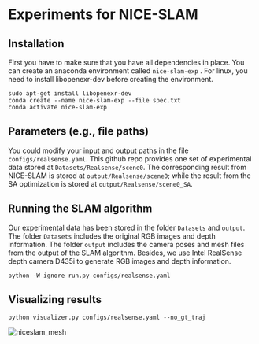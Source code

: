 # Experiments for NICE-SLAM

## Installation
First you have to make sure that you have all dependencies in place. 
You can create an anaconda environment called ```nice-slam-exp```  . 
For linux, you need to install libopenexr-dev before creating the environment.
```  
sudo apt-get install libopenexr-dev
conda create --name nice-slam-exp --file spec.txt
conda activate nice-slam-exp
```
## Parameters (e.g., file paths)
You could modify your input and output paths in the file ``` configs/realsense.yaml```. 
This github repo provides one set of experimental data stored at 
```Datasets/Realsense/scene0```. 
The corresponding result from NICE-SLAM is stored at ```output/Realsense/scene0```; 
while the result from the SA optimization is stored at ```output/Realsense/scene0_SA```. 

## Running the SLAM algorithm
Our experimental data has been stored in the folder ```Datasets``` and ```output```. 
The folder ```Datasets``` includes the original RGB images and depth information. 
The folder ```output``` includes the camera poses and mesh files from the output of the SLAM algorithm. 
Besides, we use Intel RealSense depth camera D435i to generate RGB images and depth information. 
```  
python -W ignore run.py configs/realsense.yaml
```

## Visualizing results
```  
python visualizer.py configs/realsense.yaml --no_gt_traj
```

![niceslam_mesh](output/Realsense/scene0/chair_niceslam.gif)